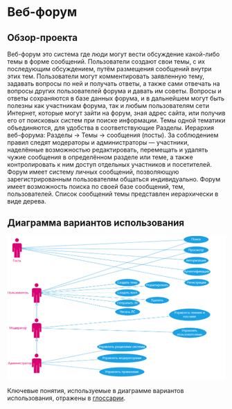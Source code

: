 # Веб-форум

## Обзор-проекта

Веб-форум это система где люди могут вести обсуждение какой-либо темы в форме сообщений. Пользователи создают свои темы, с их последующим обсуждением, путём размещения сообщений внутри этих тем. Пользователи могут комментировать заявленную тему, задавать вопросы по ней и получать ответы, а также сами отвечать на вопросы других пользователей форума и давать им советы. Вопросы и ответы сохраняются в базе данных форума, и в дальнейшем могут быть полезны как участникам форума, так и любым пользователям сети Интернет, которые могут зайти на форум, зная адрес сайта, или получив его от поисковых систем при поиске информации. Темы одной тематики объединяются, для удобства в соответствующие Разделы. Иерархия веб-форума: Разделы → Темы → сообщения (посты). За соблюдением правил следят модераторы и администраторы — участники, наделённые возможностью редактировать, перемещать и удалять чужие сообщения в определённом разделе или теме, а также контролировать к ним доступ отдельных участников и посетителей. Форум имеет систему личных сообщений, позволяющую зарегистрированным пользователям общаться индивидуально. Форум имеет возможность поиска по своей базе сообщений, тем, пользователей. Список сообщений темы представлен иерархически в виде дерева.

## Диаграмма вариантов использования

![Диаграмма вариантов использования](https://github.com/andreyscherbin/WebProject/blob/main/images/UseCase.PNG)

Ключевые понятия, используемые в диаграмме вариантов использования, отражены в [глоссарии](https://github.com/andreyscherbin/WebProject/blob/main/images/Glossarium.md). 

